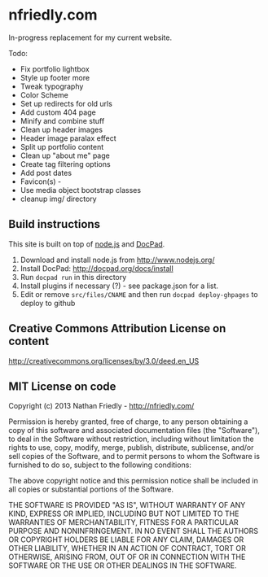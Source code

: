 nfriedly.com
============

In-progress replacement for my current website.

Todo: 

* Fix portfolio lightbox
* Style up footer more
* Tweak typography
* Color Scheme
* Set up redirects for old urls
* Add custom 404 page
* Minify and combine stuff
* Clean up header images
* Header image paralax effect
* Split up portfolio content
* Clean up "about me" page
* Create tag filtering options
* Add post dates
* Favicon(s) - <link rel="shortcut icon" href="/favicon.ico" />
* Use media object bootstrap classes
* cleanup img/ directory

Build instructions
------------
This site is built on top of [node.js](http://www.nodejs.org/) and [DocPad](http://docpad.org/). 

1. Download and install node.js from http://www.nodejs.org/
2. Install DocPad: http://docpad.org/docs/install
3. Run `docpad run` in this directory
4. Install plugins if necessary (?) - see package.json for a list.
5. Edit or remove `src/files/CNAME` and then run `docpad deploy-ghpages` to deploy to github



Creative Commons Attribution License on content
-----------------------------------------------

http://creativecommons.org/licenses/by/3.0/deed.en_US



MIT License on code
-------------------

Copyright (c) 2013 Nathan Friedly - http://nfriedly.com/

Permission is hereby granted, free of charge, to any person obtaining a copy of this software and associated documentation files (the "Software"), to deal in the Software without restriction, including without limitation the rights to use, copy, modify, merge, publish, distribute, sublicense, and/or sell copies of the Software, and to permit persons to whom the Software is furnished to do so, subject to the following conditions:

The above copyright notice and this permission notice shall be included in all copies or substantial portions of the Software.

THE SOFTWARE IS PROVIDED "AS IS", WITHOUT WARRANTY OF ANY KIND, EXPRESS OR IMPLIED, INCLUDING BUT NOT LIMITED TO THE WARRANTIES OF MERCHANTABILITY, FITNESS FOR A PARTICULAR PURPOSE AND NONINFRINGEMENT. IN NO EVENT SHALL THE AUTHORS OR COPYRIGHT HOLDERS BE LIABLE FOR ANY CLAIM, DAMAGES OR OTHER LIABILITY, WHETHER IN AN ACTION OF CONTRACT, TORT OR OTHERWISE, ARISING FROM, OUT OF OR IN CONNECTION WITH THE SOFTWARE OR THE USE OR OTHER DEALINGS IN THE SOFTWARE.